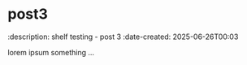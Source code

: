 # post3

:description: shelf testing - post 3
:date-created: 2025-06-26T00:03

lorem ipsum something ...